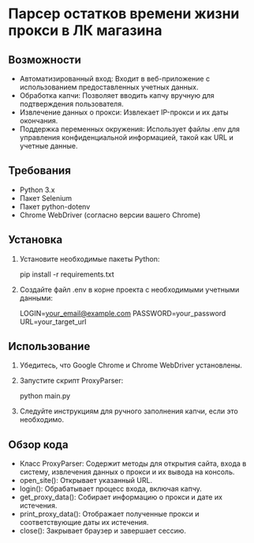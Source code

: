 # Парсер остатков времени жизни прокси в ЛК магазина

## Возможности

- Автоматизированный вход: Входит в веб-приложение с использованием предоставленных учетных данных.
- Обработка капчи: Позволяет вводить капчу вручную для подтверждения пользователя.
- Извлечение данных о прокси: Извлекает IP-прокси и их даты окончания.
- Поддержка переменных окружения: Использует файлы .env для управления конфиденциальной информацией, такой как URL и учетные данные.

## Требования

- Python 3.x
- Пакет Selenium
- Пакет python-dotenv
- Chrome WebDriver (согласно версии вашего Chrome)

## Установка

1. Установите необходимые пакеты Python:

   pip install -r requirements.txt

2. Создайте файл .env в корне проекта с необходимыми учетными данными:

   LOGIN=your_email@example.com
   PASSWORD=your_password
   URL=your_target_url

## Использование

1. Убедитесь, что Google Chrome и Chrome WebDriver установлены.
2. Запустите скрипт ProxyParser:

   python main.py

3. Следуйте инструкциям для ручного заполнения капчи, если это необходимо.

## Обзор кода

- Класс ProxyParser: Содержит методы для открытия сайта, входа в систему, извлечения данных о прокси и их вывода на консоль.
- open_site(): Открывает указанный URL.
- login(): Обрабатывает процесс входа, включая капчу.
- get_proxy_data(): Собирает информацию о прокси и дате их истечения.
- print_proxy_data(): Отображает полученные прокси и соответствующие даты их истечения.
- close(): Закрывает браузер и завершает сессию.